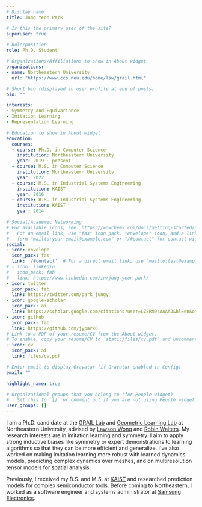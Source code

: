 ```yaml
---
# Display name
title: Jung Yeon Park

# Is this the primary user of the site?
superuser: true

# Role/position
role: Ph.D. Student

# Organizations/Affiliations to show in About widget
organizations:
- name: Northeastern University
  url: "https://www.ccs.neu.edu/home/lsw/grail.html"

# Short bio (displayed in user profile at end of posts)
bio: ""

interests:
- Symmetry and Equivariance
- Imitation Learning
- Representation Learning

# Education to show in About widget
education:
  courses:
  - course: Ph.D. in Computer Science
    institution: Northeastern University
    year: 2019 ~ present
  - course: M.S. in Computer Science
    institution: Northeastern University
    year: 2022
  - course: M.S. in Industrial Systems Engineering
    institution: KAIST
    year: 2016
  - course: B.S. in Industrial Systems Engineering
    institution: KAIST
    year: 2014

# Social/Academic Networking
# For available icons, see: https://wowchemy.com/docs/getting-started/page-builder/#icons
#   For an email link, use "fas" icon pack, "envelope" icon, and a link in the
#   form "mailto:your-email@example.com" or "/#contact" for contact widget.
social:
- icon: envelope
  icon_pack: fas
  link: '/#contact'  # For a direct email link, use "mailto:test@example.org".
# - icon: linkedin
#   icon_pack: fab
#   link: https://www.linkedin.com/in/jung-yeon-park/ 
- icon: twitter
  icon_pack: fab
  link: https://twitter.com/park_jungy
- icon: google-scholar
  icon_pack: ai
  link: https://scholar.google.com/citations?user=LZSRm9sAAAAJ&hl=en&oi=sra
- icon: github
  icon_pack: fab
  link: https://github.com/jypark0
# Link to a PDF of your resume/CV from the About widget.
# To enable, copy your resume/CV to `static/files/cv.pdf` and uncomment the lines below.
- icon: cv
  icon_pack: ai
  link: files/cv.pdf

# Enter email to display Gravatar (if Gravatar enabled in Config)
email: ""

highlight_name: true

# Organizational groups that you belong to (for People widget)
#   Set this to `[]` or comment out if you are not using People widget.
user_groups: []
---
```


I am a Ph.D. candidate at the [GRAIL Lab](https://www.ccs.neu.edu/home/lsw/grail.html) and [Geometric Learning Lab](http://www.robinwalters.com/pages/geometric-learning-lab.html) at Northeastern University, advised by [Lawson Wong](https://www.ccs.neu.edu/home/lsw/) and [Robin Walters](http://www.robinwalters.com/index.html). My research interests are in imitation learning and symmetry. I aim to apply strong inductive biases like symmetry or expert demonstrations to learning algorithms so that they can be more efficient and generalize. I've also worked on making imitation learning more robust with learned dynamics models, predicting complex dynamics over meshes, and on multiresolution tensor models for spatial analysis.

Previously, I received my B.S. and M.S. at [KAIST](https://www.kaist.ac.kr/en/) and researched prediction models for complex semiconductor tools.  Before coming to Northeastern, I worked as a software engineer and systems administrator at [Samsung Electronics](https://semiconductor.samsung.com/).
